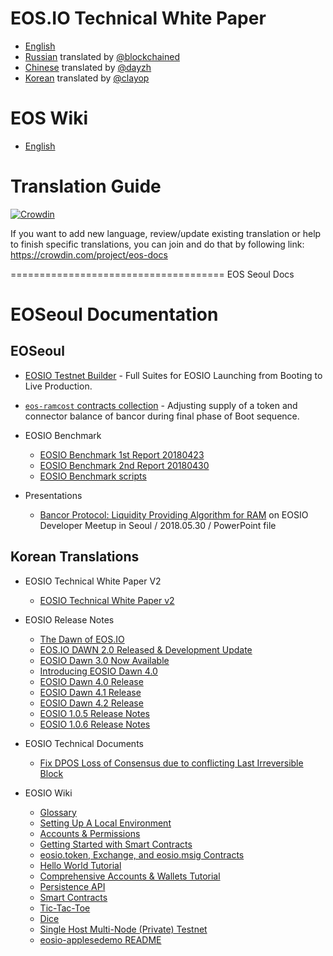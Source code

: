 # EOS.IO Technical White Paper

- [English](TechnicalWhitePaper.md)
- [Russian](ru-RU/TechnicalWhitePaper.md) translated by [@blockchained](https://steemit.com/@blockchained)
- [Chinese](zh-CN/TechnicalWhitePaper.md) translated by [@dayzh](https://steemit.com/@dayzh)
- [Korean](ko-KR/TechnicalWhitePaper.md) translated by [@clayop](https://steemit.com/@clayop)

# EOS Wiki

- [English](https://github.com/EOSIO/eos/wiki)

# Translation Guide

[![Crowdin](https://d322cqt584bo4o.cloudfront.net/eos-docs/localized.svg)](https://crowdin.com/project/eos-docs)

If you want to add new language, review/update existing translation or help to finish specific translations, you can join and do that by following link:
https://crowdin.com/project/eos-docs


===================================== EOS Seoul Docs 

# EOSeoul Documentation

## EOSeoul

- [EOSIO Testnet Builder](https://github.com/eoseoul/testnetbuilder) - Full Suites for EOSIO Launching from Booting to Live Production.
- [`eos-ramcost` contracts collection](https://github.com/eoseoul/eos-ramcost) - Adjusting supply of a token and connector balance of bancor during final phase of Boot sequence.

- EOSIO Benchmark
  * [EOSIO Benchmark 1st Report 20180423](https://github.com/eoseoul/docs/blob/master/reports/eoseoul_tps_benchmark_20180423.pdf)
  * [EOSIO Benchmark 2nd Report 20180430](https://github.com/eoseoul/docs/blob/master/reports/eoseoul_tps_2nd_benchmark_20180430.md)
  * [EOSIO Benchmark scripts](https://github.com/eoseoul/scripts/tree/master/bmt_client)

- Presentations
  * [Bancor Protocol: Liquidity Providing Algorithm for RAM](https://github.com/eoseoul/docs/blob/master/reports/eoseoul_presentation_on_bancor_20180529.pptx) on EOSIO Developer Meetup in Seoul / 2018.05.30 / PowerPoint file

## Korean Translations

- EOSIO Technical White Paper V2
  * [EOSIO Technical White Paper v2](https://github.com/eoseoul/docs/blob/master/ko/translations/TechnicalWhitePaperV2.md)

- EOSIO Release Notes
  * [The Dawn of EOS.IO](https://github.com/eoseoul/docs/blob/master/ko/translations/Dawn_of_EOS.md)
  * [EOS.IO DAWN 2.0 Released & Development Update](https://github.com/eoseoul/docs/blob/master/ko/translations/Dawn_2_Released.md)
  * [EOSIO Dawn 3.0 Now Available](https://github.com/eoseoul/docs/blob/master/ko/translations/Dawn_3_Now_Available.md)
  * [Introducing EOSIO Dawn 4.0](https://github.com/eoseoul/docs/blob/master/ko/translations/Introducing_EOSIO_Dawn_4.md)
  * [EOSIO Dawn 4.0 Release](https://github.com/eoseoul/docs/blob/master/ko/translations/EOSIO_Dawn_4_Release.md)
  * [EOSIO Dawn 4.1 Release](https://github.com/eoseoul/docs/blob/master/ko/translations/EOSIO_Dawn_4_1.md)
  * [EOSIO Dawn 4.2 Release](https://github.com/eoseoul/docs/blob/master/ko/translations/EOSIO_Dawn_4_2.md)
  * [EOSIO 1.0.5 Release Notes](https://github.com/eoseoul/docs/blob/master/ko/translations/RELEASE_EOSIO_1_0_5.md)
  * [EOSIO 1.0.6 Release Notes](https://github.com/eoseoul/docs/blob/master/ko/translations/RELEASE_EOSIO_1_0_6.md)

- EOSIO Technical Documents
  * [Fix DPOS Loss of Consensus due to conflicting Last Irreversible Block](https://github.com/eoseoul/docs/blob/master/ko/translations/Fix_DPoS_Loss_of_Consensus.md)

- EOSIO Wiki
  * [Glossary](https://github.com/eoseoul/docs/blob/master/ko/translations/Glossary.md)
  * [Setting Up A Local Environment](https://github.com/eoseoul/docs/blob/master/ko/translations/Local-Environment.md)
  * [Accounts & Permissions](https://github.com/eoseoul/docs/blob/master/ko/translations/Accounts-%26-Permissions.md)
  * [Getting Started with Smart Contracts](https://github.com/eoseoul/docs/blob/master/ko/translations/TUTORIAL.md)
  * [eosio.token, Exchange, and eosio.msig Contracts](https://github.com/eoseoul/docs/blob/master/ko/translations/Tutorial-eosio-token-Contract.md)
  * [Hello World Tutorial](https://github.com/eoseoul/docs/blob/master/ko/translations/Tutorial-Hello-World-Contract.md)
  * [Comprehensive Accounts & Wallets Tutorial](https://github.com/eoseoul/docs/blob/master/ko/translations/Tutorial-Comprehensive-Accounts-and-Wallets.md)
  * [Persistence API](https://github.com/eoseoul/docs/blob/master/ko/translations/Persistence-API.md)
  * [Smart Contracts](https://github.com/eoseoul/docs/blob/master/ko/translations/Smart-Contract.md)
  * [Tic-Tac-Toe](https://github.com/eoseoul/docs/blob/master/ko/translations/Tutorial-Tic-Tac-Toe.md)
  * [Dice](https://github.com/eoseoul/docs/blob/master/ko/translations/Dice.md)
  * [Single Host Multi-Node (Private) Testnet](https://github.com/eoseoul/docs/blob/master/ko/translations/Testnet-Single-Host-Multinode.md)
  * [eosio-applesedemo README](https://github.com/eoseoul/docs/blob/master/ko/translations/eosio-applesedemo-readme.md)
